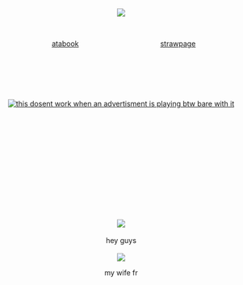 <br>
<br>
<br>
<br>
<div align="center">



![](https://piskel-imgstore-b.appspot.com/img/7b64392e-9a25-11ef-a571-0b01a4cf3689.gif)

<br>

⠀⠀[atabook](https://bluezooka.atabook.org) ⠀⠀⠀⠀⠀⠀⠀⠀⠀⠀⠀⠀⠀⠀⠀  [strawpage](https://bluezooka.straw.page)⠀
<br>
<br>
<br>
<br> 
<br>
<br>
<br> 
[![this dosent work when an advertisment is playing btw bare with it](https://spotify-github-profile.kittinanx.com/api/view?uid=31hh5vkgse47murck3tfyuwtazge&cover_image=true&theme=natemoo-re&show_offline=true&background_color=4b4949&interchange=false&bar_color=2a40ea&bar_color_cover=false)](https://spotify-github-profile.kittinanx.com/api/view?uid=31hh5vkgse47murck3tfyuwtazge&redirect=true)
<br>
<br>
<br>
<br>
<br>
<br>
<br> 
<br>
<br>
<br>
<br>
<br>
<br>
<br> 
![](https://media1.tenor.com/m/iIbhiy0Ej1sAAAAC/whatever-go-my-scarab-scarab.gif)
<br>
<br>
hey guys 
<br>
<br>
![](https://files.catbox.moe/yd97p2.gif)

my wife fr
</div>
